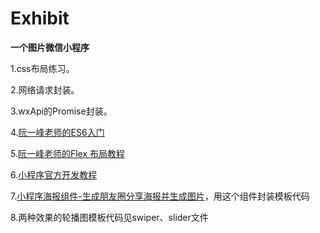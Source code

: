 # Exhibit

**一个图片微信小程序**

 1.css布局练习。
 
 2.网络请求封装。
 
 3.wxApi的Promise封装。
 
 4.[阮一峰老师的ES6入门](http://es6.ruanyifeng.com/#README)

 5.[阮一峰老师的Flex 布局教程](http://www.ruanyifeng.com/blog/2015/07/flex-grammar.html)
 
 6.[小程序官方开发教程](https://developers.weixin.qq.com/ebook?action=get_post_info&token=935589521&volumn=1&lang=zh_CN&book=miniprogram&docid=0008aeea9a8978ab0086a685851c0a)

 7.[小程序海报组件-生成朋友圈分享海报并生成图片](https://github.com/jasondu/wxa-plugin-canvas)，用这个组件封装模板代码

 8.两种效果的轮播图模板代码见swiper、slider文件